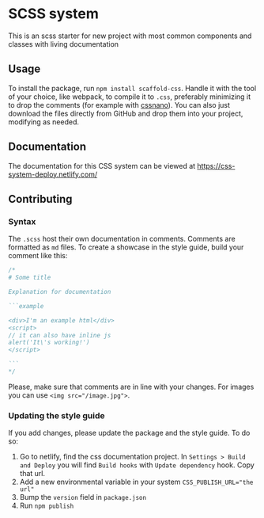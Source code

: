 # SCSS system

This is an scss starter for new project with most common components and classes with living documentation

## Usage

To install the package, run `npm install scaffold-css`. Handle it with the tool of your choice, like webpack, to compile it to `.css`, preferably minimizing it to drop the comments (for example with [cssnano](https://www.npmjs.com/package/cssnano-webpack-plugin)). You can also just download the files directly from GitHub and drop them into your project, modifying as needed.

## Documentation

The documentation for this CSS system can be viewed at <https://css-system-deploy.netlify.com/>

## Contributing

### Syntax

The `.scss` host their own documentation in comments. Comments are formatted as `md` files. To create a showcase in the style guide, build your comment like this:

~~~scss
/*
# Some title

Explanation for documentation

```example

<div>I'm an example html</div>
<script>
// it can also have inline js
alert('It\'s working!')
</script>

```
*/
~~~~

Please, make sure that comments are in line with your changes. For images you can use `<img src="/image.jpg">`.

### Updating the style guide

If you add changes, please update the package and the style guide. To do so:

1. Go to netlify, find the css documentation project. In `Settings > Build and Deploy` you will find `Build hooks` with `Update dependency` hook. Copy that url.
2. Add a new environmental variable in your system `CSS_PUBLISH_URL="the url"`
3. Bump the `version` field in `package.json`
4. Run `npm publish`
